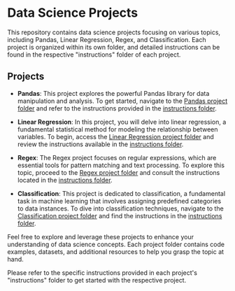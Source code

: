 # Data Science Projects

This repository contains data science projects focusing on various topics, including Pandas, Linear Regression, Regex, and Classification. Each project is organized within its own folder, and detailed instructions can be found in the respective "instructions" folder of each project.

## Projects

- **Pandas**: This project explores the powerful Pandas library for data manipulation and analysis. To get started, navigate to the [Pandas project folder](/pandas) and refer to the instructions provided in the [instructions folder](Data-Science-Projects/Pandas/Instructions/).

- **Linear Regression**: In this project, you will delve into linear regression, a fundamental statistical method for modeling the relationship between variables. To begin, access the [Linear Regression project folder](/linear_regression) and review the instructions available in the [instructions folder](/linear_regression/instructions).

- **Regex**: The Regex project focuses on regular expressions, which are essential tools for pattern matching and text processing. To explore this topic, proceed to the [Regex project folder](/regex) and consult the instructions located in the [instructions folder](/regex/instructions).

- **Classification**: This project is dedicated to classification, a fundamental task in machine learning that involves assigning predefined categories to data instances. To dive into classification techniques, navigate to the [Classification project folder](/classification) and find the instructions in the [instructions folder](/classification/instructions).

Feel free to explore and leverage these projects to enhance your understanding of data science concepts. Each project folder contains code examples, datasets, and additional resources to help you grasp the topic at hand.

Please refer to the specific instructions provided in each project's "instructions" folder to get started with the respective project.
